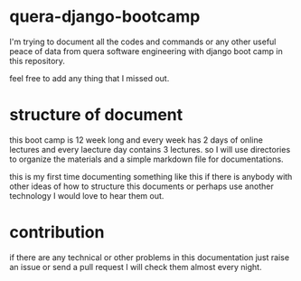 # quera-django-bootcamp

I'm trying to document all the codes and commands or any other useful peace of data from quera software engineering with django boot camp in this repository.

feel free to add any thing that I missed out.

# structure of document

this boot camp is 12 week long and every week has 2 days of online lectures and every laecture day contains 3 lectures.
so I will use directories to organize the materials and a simple markdown file for documentations.

this is my first time documenting something like this if there is anybody with other ideas of how to structure this documents or perhaps use another technology I would love to hear them out.

# contribution 

if there are any technical or other problems in this documentation just raise an issue or send a pull request I will check them almost every night.
